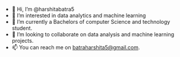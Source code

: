 - 👋 Hi, I’m @harshitabatra5
- 👀 I’m interested in data analytics and machine learning
- 🌱 I’m currently a Bachelors of computer Science and technology student. 
- 💞️ I’m looking to collaborate on data analysis and machine learning projects.
- 📫 You can reach me on batraharshita5@gmail.com.

<!---
harshitabatra5/harshitabatra5 is a ✨ special ✨ repository because its `README.md` (this file) appears on your GitHub profile.
You can click the Preview link to take a look at your changes.
--->

